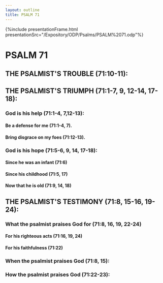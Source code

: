 ```yaml
---
layout: outline
title: PSALM 71
---
```

{%include presentationFrame.html presentationSrc="/Expository/ODP/Psalms/PSALM%2071.odp"%}

# PSALM 71 
## THE PSALMIST\'S TROUBLE (71:10-11): 
## THE PSALMIST\'S TRIUMPH (71:1-7, 9, 12-14, 17-18): 
###  God is his help (71:1-4, 7,12-13): 
####  Be a defense for me (71:1-4, 7). 
####  Bring disgrace on my foes (71:12-13). 
###  God is his hope (71:5-6, 9, 14, 17-18): 
####  Since he was an infant (71:6) 
####  Since his childhood (71:5, 17) 
####  Now that he is old (71:9, 14, 18) 
## THE PSALMIST\'S TESTIMONY (71:8, 15-16, 19-24): 
###  What the psalmist praises God for (71:8, 16, 19, 22-24) 
####  For his righteous acts (71:16, 19, 24) 
####  For his faithfulness (71:22) 
###  When the psalmist praises God (71:8, 15): 
###  How the psalmist praises God (71:22-23): 
